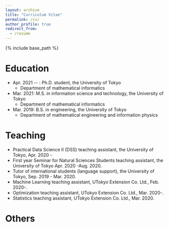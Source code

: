 ```yaml
---
layout: archive
title: "Curriculum Vitae"
permalink: /cv/
author_profile: true
redirect_from:
  - /resume
---
```


{% include base_path %}

Education
======
* Apr. 2021 -- : Ph.D. student, the University of Tokyo
  * Department of mathematical informatics
* Mar. 2021: M.S. in information science and technology, the University of Tokyo
  * Department of mathematical informatics
* Mar. 2019: B.S. in engineering, the University of Tokyo
  * Department of mathematical engineering and information physics
   
Teaching
======
*	Practical Data Science II (DSS) teaching assistant, the University of Tokyo, Apr. 2020 - 
*	First year Seminar for Natural Sciences Students teaching assistant, the University of Tokyo Apr. 2020 -Aug. 2020.
*	Tutor of international students (language support), the University of Tokyo, Sep. 2019 - Mar. 2020.
*	Machine Learning teaching assistant, UTokyo Extension Co. Ltd., Feb. 2020-.
*	Optimization teaching assistant, UTokyo Extension Co. Ltd., Mar. 2020-.
*	Statistics teaching assistant, UTokyo Extension Co. Ltd., Mar. 2020.

Others
======
